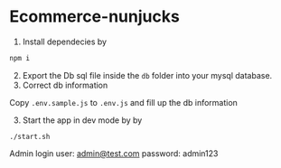 # Ecommerce-nunjucks

1. Install dependecies by
```bash
npm i
```
2. Export the Db sql file inside the `db` folder into your mysql database.
3. Correct db information

Copy `.env.sample.js` to `.env.js` and fill up the db information

3. Start the app in dev mode by by 
```
./start.sh
```

Admin login
user: admin@test.com
password: admin123
